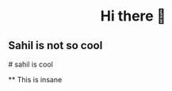 <h1 align="center">Hi there 👋</h1>
<h2>Sahil is not so cool</h2>
# sahil is cool

** This is insane
